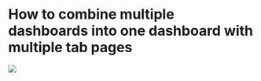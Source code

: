 # How to combine multiple dashboards into one dashboard with multiple tab pages


![](~/https://github.com/DevExpress-Examples/winforms-dashboard-designer-merge-dashboards-to-tabs/blob/18.2.3%2B/images/Screenshot.png)